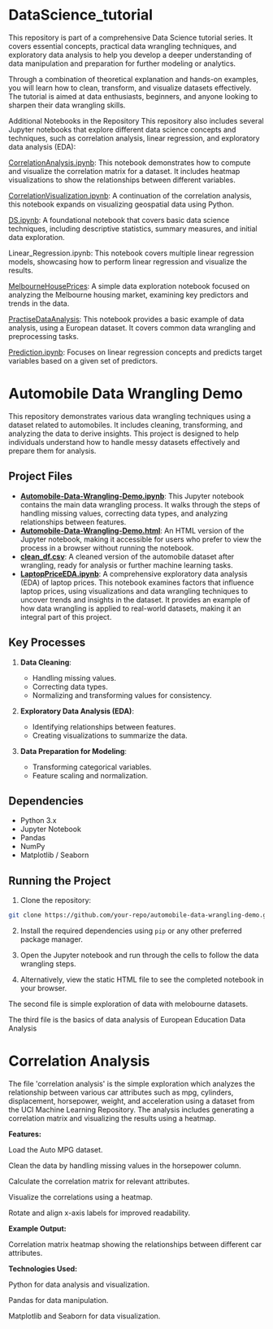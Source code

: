# DataScience_tutorial

This repository is part of a comprehensive Data Science tutorial series. It covers essential concepts, practical data wrangling techniques, and exploratory data analysis to help you develop a deeper understanding of data manipulation and preparation for further modeling or analytics.

Through a combination of theoretical explanation and hands-on examples, you will learn how to clean, transform, and visualize datasets effectively. The tutorial is aimed at data enthusiasts, beginners, and anyone looking to sharpen their data wrangling skills. 

Additional Notebooks in the Repository
This repository also includes several Jupyter notebooks that explore different data science concepts and techniques, such as correlation analysis, linear regression, and exploratory data analysis (EDA):

[CorrelationAnalysis.ipynb](https://github.com/ghatanisuresh/DataScience_tutorial/blob/main/CorrelationAnalysis.ipynb): This notebook demonstrates how to compute and visualize the correlation matrix for a dataset. It includes heatmap visualizations to show the relationships between different variables.

[CorrelationVisualization.ipynb](https://github.com/ghatanisuresh/DataScience_tutorial/blob/main/CorrelationVisulization.ipynb): A continuation of the correlation analysis, this notebook expands on visualizing geospatial data using Python.

[DS.ipynb](https://github.com/ghatanisuresh/DataScience_tutorial/blob/main/DS.ipynb): A foundational notebook that covers basic data science techniques, including descriptive statistics, summary measures, and initial data exploration.

Linear_Regression.ipynb: This notebook covers multiple linear regression models, showcasing how to perform linear regression and visualize the results.

[MelbourneHousePrices](https://github.com/ghatanisuresh/DataScience_tutorial/blob/main/MelbourneHousePrices.ipynb): A simple data exploration notebook focused on analyzing the Melbourne housing market, examining key predictors and trends in the data.

[PractiseDataAnalysis](https://github.com/ghatanisuresh/DataScience_tutorial/blob/main/PractiseDataAnalysis.ipynb): This notebook provides a basic example of data analysis, using a European dataset. It covers common data wrangling and preprocessing tasks.

[Prediction.ipynb](https://github.com/ghatanisuresh/DataScience_tutorial/blob/main/Linear_Regression.ipynb): Focuses on linear regression concepts and predicts target variables based on a given set of predictors.

# Automobile Data Wrangling Demo

This repository demonstrates various data wrangling techniques using a dataset related to automobiles. It includes cleaning, transforming, and analyzing the data to derive insights. This project is designed to help individuals understand how to handle messy datasets effectively and prepare them for analysis.

## Project Files

- [**Automobile-Data-Wrangling-Demo.ipynb**](https://github.com/ghatanisuresh/DataScience_tutorial/blob/main/Data-Wrangling/Automobile-Data-Wrangling-Demo.ipynb): This Jupyter notebook contains the main data wrangling process. It walks through the steps of handling missing values, correcting data types, and analyzing relationships between features.
- [**Automobile-Data-Wrangling-Demo.html**](https://github.com/ghatanisuresh/DataScience_tutorial/blob/main/Data-Wrangling/Automobile-Data-Wrangling-Demo.html): An HTML version of the Jupyter notebook, making it accessible for users who prefer to view the process in a browser without running the notebook.
- [**clean_df.csv**](https://github.com/ghatanisuresh/DataScience_tutorial/blob/main/Data-Wrangling/clean_df.cssv): A cleaned version of the automobile dataset after wrangling, ready for analysis or further machine learning tasks.
- [**LaptopPriceEDA.ipynb**](https://github.com/ghatanisuresh/DataScience_tutorial/blob/main/Data-Wrangling/LaptopPriceEDA.ipynb):  A comprehensive exploratory data analysis (EDA) of laptop prices. This notebook examines factors that influence laptop prices, using visualizations and data wrangling techniques to uncover trends and insights in the dataset. It provides an example of how data wrangling is applied to real-world datasets, making it an integral part of this project.

## Key Processes

1. **Data Cleaning**:
   - Handling missing values.
   - Correcting data types.
   - Normalizing and transforming values for consistency.
  
2. **Exploratory Data Analysis (EDA)**:
   - Identifying relationships between features.
   - Creating visualizations to summarize the data.

3. **Data Preparation for Modeling**:
   - Transforming categorical variables.
   - Feature scaling and normalization.

## Dependencies

- Python 3.x
- Jupyter Notebook
- Pandas
- NumPy
- Matplotlib / Seaborn


## Running the Project

1. Clone the repository:

```bash
git clone https://github.com/your-repo/automobile-data-wrangling-demo.git
```

2. Install the required dependencies using `pip` or any other preferred package manager.

3. Open the Jupyter notebook and run through the cells to follow the data wrangling steps.

4. Alternatively, view the static HTML file to see the completed notebook in your browser.






The second file  is simple exploration of data with melobourne datasets.

The third file  is the basics of data analysis of European Education Data Analysis


# Correlation Analysis

The file 'correlation analysis' is the simple exploration which analyzes the relationship between various car attributes such as mpg, cylinders, displacement, horsepower, weight, and acceleration using a dataset from the UCI Machine Learning Repository. The analysis includes generating a correlation matrix and visualizing the results using a heatmap.

**Features:**

Load the Auto MPG dataset.

Clean the data by handling missing values in the horsepower column.

Calculate the correlation matrix for relevant attributes.

Visualize the correlations using a heatmap.

Rotate and align x-axis labels for improved readability.

**Example Output:**

Correlation matrix heatmap showing the relationships between different car attributes.

**Technologies Used:**

Python for data analysis and visualization.

Pandas for data manipulation.

Matplotlib and Seaborn for data visualization.
